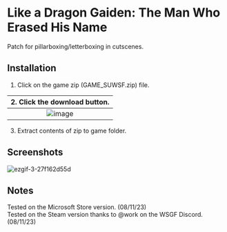 # Like a Dragon Gaiden: The Man Who Erased His Name
Patch for pillarboxing/letterboxing in cutscenes.

## Installation
1. Click on the game zip (GAME_SUWSF.zip) file.

| 2. Click the download button. |
|:-------------------------------------:|
| ![image](https://github.com/Lyall/UltrawidePatches/assets/695941/5ce06a5d-5d52-477d-9c02-84941ba833cb) |
3. Extract contents of zip to game folder.

## Screenshots
![ezgif-3-27f162d55d](https://github.com/Lyall/UltrawidePatches/assets/695941/71192258-bb8d-4594-bb11-2feaf795c967)

## Notes
Tested on the Microsoft Store version. (08/11/23)<br />
Tested on the Steam version thanks to @work on the WSGF Discord. (08/11/23)
